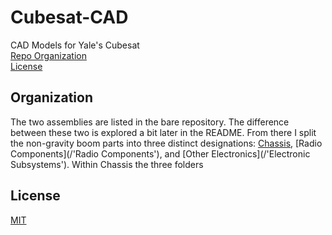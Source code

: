 # Cubesat-CAD
CAD Models for Yale's Cubesat <br />
[Repo Organization](README.md#Organization) <br />
[License](README.md#License) <br />
## Organization
  The two assemblies are listed in the bare repository. The difference between these two is explored a bit later in the README. From there I split the non-gravity boom parts into three distinct designations: [Chassis](/Chassis), [Radio Components](/'Radio Components'), and [Other Electronics](/'Electronic Subsystems'). Within Chassis the three folders



## License
[MIT](https://choosealicense.com/licenses/mit/)
